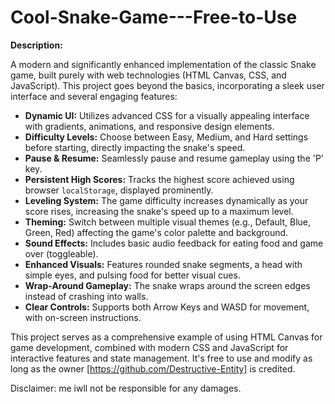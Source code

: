 # Cool-Snake-Game---Free-to-Use

**Description:**

A modern and significantly enhanced implementation of the classic Snake game, built purely with web technologies (HTML Canvas, CSS, and JavaScript). This project goes beyond the basics, incorporating a sleek user interface and several engaging features:

*   **Dynamic UI:** Utilizes advanced CSS for a visually appealing interface with gradients, animations, and responsive design elements.
*   **Difficulty Levels:** Choose between Easy, Medium, and Hard settings before starting, directly impacting the snake's speed.
*   **Pause & Resume:** Seamlessly pause and resume gameplay using the 'P' key.
*   **Persistent High Scores:** Tracks the highest score achieved using browser `localStorage`, displayed prominently.
*   **Leveling System:** The game difficulty increases dynamically as your score rises, increasing the snake's speed up to a maximum level.
*   **Theming:** Switch between multiple visual themes (e.g., Default, Blue, Green, Red) affecting the game's color palette and background.
*   **Sound Effects:** Includes basic audio feedback for eating food and game over (toggleable).
*   **Enhanced Visuals:** Features rounded snake segments, a head with simple eyes, and pulsing food for better visual cues.
*   **Wrap-Around Gameplay:** The snake wraps around the screen edges instead of crashing into walls.
*   **Clear Controls:** Supports both Arrow Keys and WASD for movement, with on-screen instructions.

This project serves as a comprehensive example of using HTML Canvas for game development, combined with modern CSS and JavaScript for interactive features and state management. It's free to use and modify as long as the owner [https://github.com/Destructive-Entity] is credited.

Disclaimer: me iwll not be responsible for any damages.
